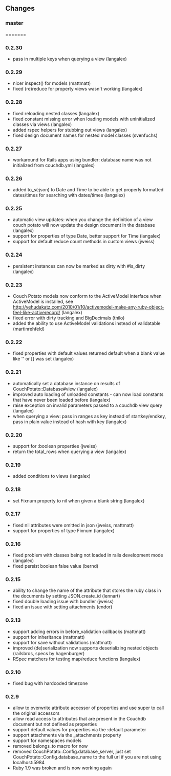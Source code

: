 ## Changes

### master
=======
### 0.2.30
* pass in multiple keys when querying a view (langalex)

### 0.2.29
* nicer inspect() for models (mattmatt)
* fixed (re)reduce for property views wasn't working (langalex)

### 0.2.28
* fixed reloading nested classes (langalex)
* fixed constant missing error when loading models with uninitialized classes via views (langalex)
* added rspec helpers for stubbing out views (langalex)
* fixed design document names for nested model classes (svenfuchs)

### 0.2.27
* workaround for Rails apps using bundler: database name was not initialized from couchdb.yml (langalex)

### 0.2.26
* added to_s(:json) to Date and Time to be able to get properly formatted dates/times for searching with dates/times (langalex)

### 0.2.25
* automatic view updates: when you change the definition of a view couch potato will now update the design document in the database (langalex)
* support for properties of type Date, better support for Time (langalex)
* support for default reduce count methods in custom views (jweiss)

### 0.2.24
* persistent instances can now be marked as dirty with #is_dirty (langalex)

### 0.2.23
* Couch Potato models now conform to the ActiveModel interface when ActiveModel is installed, see http://yehudakatz.com/2010/01/10/activemodel-make-any-ruby-object-feel-like-activerecord/ (langalex)
* fixed error with dirty tracking and BigDecimals (thilo)
* added the ability to use ActiveModel validations instead of validatable (martinrehfeld)

### 0.2.22
* fixed properties with default values returned default when a blank value like '' or [] was set (langalex)

### 0.2.21
* automatically set a database instance on results of CouchPotato::Database#view (langalex)
* improved auto loading of unloaded constants - can now load constants that have never been loaded before (langalex)
* raise exception on invalid parameters passed to a couchdb view query (langalex)
* when querying a view: pass in ranges as key instead of startkey/endkey, pass in plain value instead of hash with key (langalex) 

### 0.2.20
* support for :boolean properties (jweiss)
* return the total_rows when querying a view (langalex)

### 0.2.19
* added conditions to views (langalex)

### 0.2.18
* set Fixnum property to nil when given a blank string (langalex)

### 0.2.17
* fixed nil attributes were omitted in json (jweiss, mattmatt)
* support for properties of type Fixnum (langalex)

### 0.2.16
* fixed problem with classes being not loaded in rails development mode (langalex)
* fixed persist boolean false value (bernd)

### 0.2.15
* ability to change the name of the attribute that stores the ruby class in the documents by setting JSON.create_id (lennart)
* fixed double loading issue with bundler (jweiss)
* fixed an issue with setting attachments (endor)

### 0.2.13

* support adding errors in before_validation callbacks (mattmatt)
* support for inheritance (mattmatt)
* support for save without validations (mattmatt)
* improved (de)serialization now supports deserializing nested objects (railsbros, specs by hagenburger)
* RSpec matchers for testing map/reduce functions (langalex)

### 0.2.10
* fixed bug with hardcoded timezone

### 0.2.9

* allow to overwrite attribute accessor of properties and use super to call the original accessors
* allow read access to attributes that are present in the Couchdb document but not defined as properties
* support default values for properties via the :default parameter
* support attachments via the _attachments property
* support for namespaces models
* removed belongs_to macro for now
* removed CouchPotato::Config.database_server, just set CouchPotato::Config.database_name to the full url if you are not using localhost:5984
* Ruby 1.9 was broken and is now working again